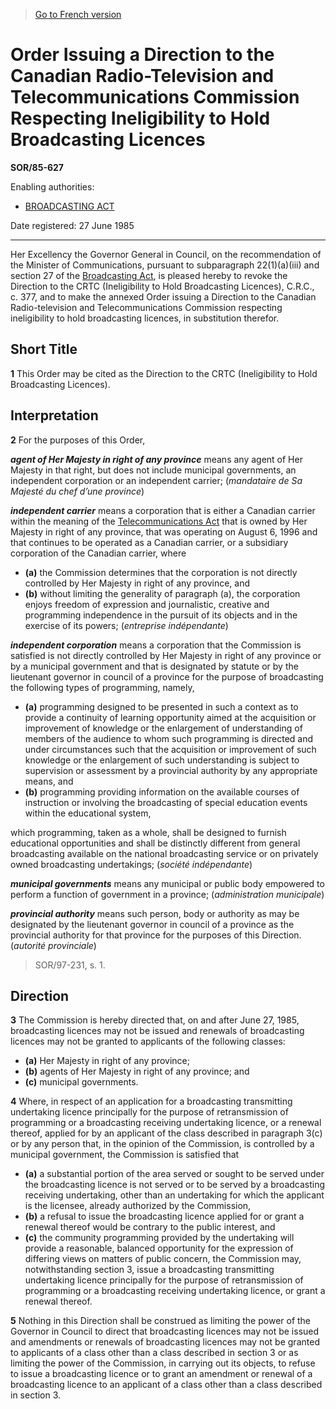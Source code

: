 > [Go to French version](/fr/Règlements/Décrets,%20ordonnances%20et%20règlements%20statutaires/85/627.md)

# Order Issuing a Direction to the Canadian Radio-Television and Telecommunications Commission Respecting Ineligibility to Hold Broadcasting Licences

**SOR/85-627**

Enabling authorities: 
- [BROADCASTING ACT](/en/Acts/Statutes%20of%20Canada/1991/c.%2011.md)

Date registered: 27 June 1985

----------

Her Excellency the Governor General in Council, on the recommendation of the Minister of Communications, pursuant to subparagraph 22(1)(a)(iii) and section 27 of the [Broadcasting Act](/en/Acts/Statutes%20of%20Canada/1991/c.%2011.md), is pleased hereby to revoke the Direction to the CRTC (Ineligibility to Hold Broadcasting Licences), C.R.C., c. 377, and to make the annexed Order issuing a Direction to the Canadian Radio-television and Telecommunications Commission respecting ineligibility to hold broadcasting licences, in substitution therefor.




## Short Title


**1** This Order may be cited as the Direction to the CRTC (Ineligibility to Hold Broadcasting Licences).




## Interpretation


**2** For the purposes of this Order,

***agent of Her Majesty in right of any province*** means any agent of Her Majesty in that right, but does not include municipal governments, an independent corporation or an independent carrier; (*mandataire de Sa Majesté du chef d’une province*)

***independent carrier*** means a corporation that is either a Canadian carrier within the meaning of the [Telecommunications Act](/en/Acts/Statutes%20of%20Canada/1993/c.%2038.md) that is owned by Her Majesty in right of any province, that was operating on August 6, 1996 and that continues to be operated as a Canadian carrier, or a subsidiary corporation of the Canadian carrier, where
- **(a)** the Commission determines that the corporation is not directly controlled by Her Majesty in right of any province, and
- **(b)** without limiting the generality of paragraph (a), the corporation enjoys freedom of expression and journalistic, creative and programming independence in the pursuit of its objects and in the exercise of its powers; (*entreprise indépendante*)

***independent corporation*** means a corporation that the Commission is satisfied is not directly controlled by Her Majesty in right of any province or by a municipal government and that is designated by statute or by the lieutenant governor in council of a province for the purpose of broadcasting the following types of programming, namely,
- **(a)** programming designed to be presented in such a context as to provide a continuity of learning opportunity aimed at the acquisition or improvement of knowledge or the enlargement of understanding of members of the audience to whom such programming is directed and under circumstances such that the acquisition or improvement of such knowledge or the enlargement of such understanding is subject to supervision or assessment by a provincial authority by any appropriate means, and
- **(b)** programming providing information on the available courses of instruction or involving the broadcasting of special education events within the educational system,

which programming, taken as a whole, shall be designed to furnish educational opportunities and shall be distinctly different from general broadcasting available on the national broadcasting service or on privately owned broadcasting undertakings; (*société indépendante*)

***municipal governments*** means any municipal or public body empowered to perform a function of government in a province; (*administration municipale*)

***provincial authority*** means such person, body or authority as may be designated by the lieutenant governor in council of a province as the provincial authority for that province for the purposes of this Direction. (*autorité provinciale*) 
> SOR/97-231, s. 1.





## Direction


**3** The Commission is hereby directed that, on and after June 27, 1985, broadcasting licences may not be issued and renewals of broadcasting licences may not be granted to applicants of the following classes:
- **(a)** Her Majesty in right of any province;
- **(b)** agents of Her Majesty in right of any province; and
- **(c)** municipal governments.



**4** Where, in respect of an application for a broadcasting transmitting undertaking licence principally for the purpose of retransmission of programming or a broadcasting receiving undertaking licence, or a renewal thereof, applied for by an applicant of the class described in paragraph 3(c) or by any person that, in the opinion of the Commission, is controlled by a municipal government, the Commission is satisfied that
- **(a)** a substantial portion of the area served or sought to be served under the broadcasting licence is not served or to be served by a broadcasting receiving undertaking, other than an undertaking for which the applicant is the licensee, already authorized by the Commission,
- **(b)** a refusal to issue the broadcasting licence applied for or grant a renewal thereof would be contrary to the public interest, and
- **(c)** the community programming provided by the undertaking will provide a reasonable, balanced opportunity for the expression of differing views on matters of public concern,
the Commission may, notwithstanding section 3, issue a broadcasting transmitting undertaking licence principally for the purpose of retransmission of programming or a broadcasting receiving undertaking licence, or grant a renewal thereof.



**5** Nothing in this Direction shall be construed as limiting the power of the Governor in Council to direct that broadcasting licences may not be issued and amendments or renewals of broadcasting licences may not be granted to applicants of a class other than a class described in section 3 or as limiting the power of the Commission, in carrying out its objects, to refuse to issue a broadcasting licence or to grant an amendment or renewal of a broadcasting licence to an applicant of a class other than a class described in section 3.


